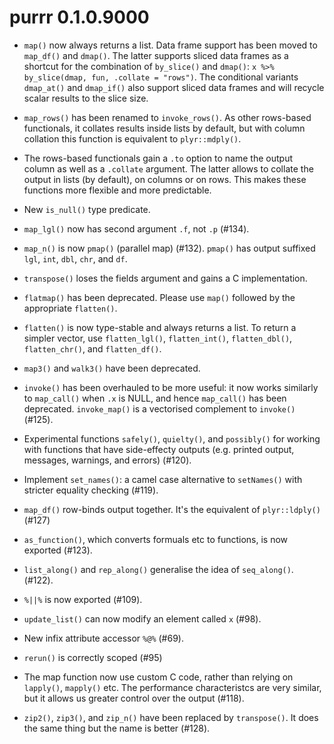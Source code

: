 # purrr 0.1.0.9000

* `map()` now always returns a list. Data frame support has been moved
  to `map_df()` and `dmap()`. The latter supports sliced data frames
  as a shortcut for the combination of `by_slice()` and `dmap()`:
  `x %>% by_slice(dmap, fun, .collate = "rows")`. The conditional
  variants `dmap_at()` and `dmap_if()` also support sliced data frames
  and will recycle scalar results to the slice size.

* `map_rows()` has been renamed to `invoke_rows()`. As other
  rows-based functionals, it collates results inside lists by default,
  but with column collation this function is equivalent to
  `plyr::mdply()`.

* The rows-based functionals gain a `.to` option to name the output
  column as well as a `.collate` argument. The latter allows to
  collate the output in lists (by default), on columns or on
  rows. This makes these functions more flexible and more predictable.

* New `is_null()` type predicate.

* `map_lgl()` now has second argument `.f`, not `.p` (#134).

* `map_n()` is now `pmap()` (parallel map) (#132). `pmap()` has output
  suffixed `lgl`, `int`, `dbl`, `chr`, and `df`.

* `transpose()` loses the fields argument and gains a C implementation.

* `flatmap()` has been deprecated. Please use `map()` followed by the 
  appropriate `flatten()`.

* `flatten()` is now type-stable and always returns a list. To return a simpler
  vector, use `flatten_lgl()`, `flatten_int()`, `flatten_dbl()`,
  `flatten_chr()`, and `flatten_df()`.

* `map3()` and `walk3()` have been deprecated.

* `invoke()` has been overhauled to be more useful: it now works similarly
  to `map_call()` when `.x` is NULL, and hence `map_call()` has been
  deprecated. `invoke_map()` is a vectorised complement to `invoke()` (#125).

* Experimental functions `safely()`, `quielty()`, and `possibly()` for working
  with functions that have side-effecty outputs (e.g. printed output,
  messages, warnings, and errors) (#120).

* Implement `set_names()`: a camel case alternative to `setNames()` with
  stricter equality checking (#119).

* `map_df()` row-binds output together. It's the equivalent of `plyr::ldply()` 
  (#127)

* `as_function()`, which converts formuals etc to functions, is now
  exported (#123).

* `list_along()` and `rep_along()` generalise the idea of `seq_along()`. 
  (#122).

* `%||%` is now exported (#109).

* `update_list()` can now modify an element called `x` (#98).

* New infix attribute accessor `%@%` (#69).

* `rerun()` is correctly scoped (#95)

* The map function now use custom C code, rather than relying on `lapply()`, 
  `mapply()` etc. The performance characteristcs are very similar, but it
  allows us greater control over the output (#118).

* `zip2()`, `zip3()`, and `zip_n()` have been replaced by `transpose()`.
  It does the same thing but the name is better (#128).
